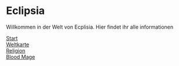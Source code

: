# Eclipsia

Willkommen in der Welt von Ecplisia. Hier findet ihr alle informationen

[Start](start.md)  
[Weltkarte](world.md)  
[Religion](pantheon.md)  
[Blood Mage](bloodmage.md)